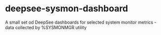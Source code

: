 deepsee-sysmon-dashboard
==============

A small set od DeepSee dashboards for selected system monitor metrics - data collected by %SYSMONMGR utility

